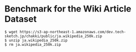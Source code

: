 # Benchmark for the Wiki Article Dataset

```shell
$ wget https://s3-ap-northeast-1.amazonaws.com/dev.tech-sketch.jp/chakki/public/ja.wikipedia_250k.zip
$ unzip ja.wikipedia_250k.zip
$ rm ja.wikipedia_250k.zip
```
